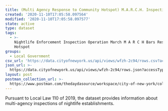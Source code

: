 ```yaml
---
title: (Multi Agency Response to Community Hotspot) M.A.R.C.H. Inspections
created: '2020-11-10T17:05:58.097564'
modified: '2020-11-10T17:05:58.097577'
state: active
type: dataset
tags:
  - >-
    Nightlife Enforcement Inspection Operation March M A R C H Bars Restaurants
    Hotspot
groups:
  - Local Government
csv_url: 'https://data.cityofnewyork.us/api/views/wfzh-2c94/rows.csv?accessType=DOWNLOAD'
json_url: >-
  https://data.cityofnewyork.us/api/views/wfzh-2c94/rows.json?accessType=DOWNLOAD
layout: post
postman_collection_url: >-
  https://www.postman.com/thedaydasource/workspace/city-of-new-york/collection/15909983-f3bdc75a-929e-4d37-bdd3-13ac1d38f901
---
```

Pursuant to Local Law 110 of 2019, the dataset provides information about multi-agency inspections of nightlife establishments.
